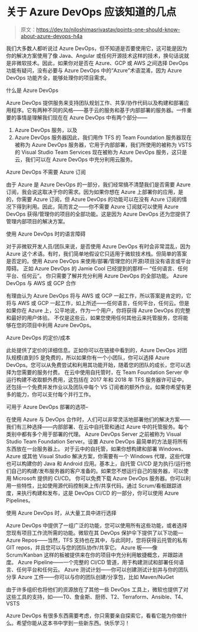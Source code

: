 # 关于 Azure DevOps 应该知道的几点

> 原文：<https://dev.to/niloshimasrivastav/points-one-should-know-about-azure-devops-h4a>

我们大多数人都听说过 Azure DevOps，但不知道是否要使用它，这可能是因为你的解决方案使用了像 Java、Angular 或任何开源技术这样的技术，换句话说就是非微软技术。因此，如果你对是否在 Azure、GCP 或 AWS 之间选择 DevOps 功能有疑问，没有必要与 Azure DevOps 中的“Azure”术语混淆，因为 Azure DevOps 功能齐全，能够处理你的项目需求。

什么是 Azure DevOps

Azure DevOps 提供服务来支持团队规划工作、共享/协作代码以及构建和部署应用程序。它有两种不同的风格——基于云的服务和基于内部部署的服务器。一件重要的事情是理解我们现在在 Azure DevOps 中有两个部分——

1.  Azure DevOps 服务，以及
2.  Azure DevOps 服务器因此，我们用作 TFS 的 Team Foundation 服务器现在被称为 Azure DevOps 服务器，它用于内部部署，我们所使用的被称为 VSTS 的 Visual Studio Team Services 现在被称为 Azure DevOps 服务，这只是云，我们可以在 Azure DevOps 中充分利用云服务。

Azure DevOps 不需要 Azure 订阅

由于 Azure 是 Azure DevOps 的一部分，我们经常搞不清楚我们是否需要 Azure 订阅，我会说这取决于你的需求。因为如果你想在 Azure 上部署你的应用，是的，你需要 Azure 订阅，但 Azure DevOps 的功能可以在没有 Azure 订阅的情况下得到利用。因此，简而言之——你不需要 Azure 订阅就可以使用 Azure DevOps 获得/管理你的项目的全部功能。这是因为 Azure DevOps 还为您提供了管理内部项目的解决方案。

使用 Azure DevOps 时的语言障碍

对于非微软开发人员/团队来说，是否使用 Azure DevOps 有时会非常混乱，因为 Azure 这个术语。有时，我们简单地假设它只适用于微软技术栈。但简单的答案是否定的。使用 Azure DevOps 来使用/部署/管理您的(开源)项目没有语言或平台障碍。
正如 Azure DevOps 的 Jamie Cool 已经提到的那样—
“任何语言、任何平台、任何云”。
你只需要了解并充分利用 Azure DevOps 的全部功能。
Azure DevOps 与 AWS 或 GCP 合作

有理由认为 Azure DevOps 将与 AWS 或 GCP 一起工作，所以答案是肯定的，它将与 AWS 或 GCP 一起工作，如上所述——任何语言，任何平台，任何云。但是如果你在 Azure 上，公平地说，作为一个用户，你将获得 Azure DevOps 的完整和最好的用户体验。
不仅是这些云，如果您使用任何其他云来托管服务，您将能够在您的项目中利用 Azure DevOps。

Azure DevOps 的定价/成本

此处提供了定价的详细信息。正如你可以在链接中看到的，Azure DevOps 对团队规模(直到)5 是免费的，所以如果你有一个小团队，你可以选择 Azure DevOps。您可以从免费尝试和利用其功能开始，随着您的团队的成长，您可以选择为您需要的服务付费。
在云中使用自托管时，在 Team Foundation Server 中运行构建不收取额外费用，这包括在 2017 年和 2018 年 TFS 服务器许可证中，还包括一个免费并发作业以及团队中每个 VS 订阅者的额外作业。如果你希望有更多的能力，你可以支付每个并行工作。

可用于 Azure DevOps 部署的选项–

在使用 Azure 与 DevOps 合作时，人们可以非常灵活地部署他们的解决方案——我们有三种选择——内部部署、在云中自托管和通过 Azure 中的托管服务。每个类别中都有多个用于部署的代理。
Azure DevOps Server 之前被称为 Visual Studio Team Foundation Server。设置 Azure DevOps 最简单的方法是将所有东西放在一台服务器上。
对于云中的自托管，如果你想构建和部署 Windows、Azure 或其他 Visual Studio 解决方案，你需要有一个 Windows 代理，这些代理也可以构建你的 Java 和 Android 应用。基本上，自托管 CI/CD 是为执行/运行他们自己的构建/发布服务器的客户准备的。如果您不想运行自己的服务器，可以使用 Microsoft 提供的 CI/CD。
你可以免费下载 Azure DevOps 服务器。你可以利用一些特性，比如使用源代码控制来上传/共享代码，通过 Scrum/看板跟踪进度，来执行构建和发布，这是 DevOps CI/CD 的一部分，你可以使用 Azure Pipelines。

使用 Azure DevOps 时，从大量工具中进行选择

Azure DevOps 中提供了一组广泛的功能，您可以使用所有这些功能，或者选择您现有项目工作流所需的功能。微软在其 DevOps 保护伞下提供了以下功能—
Azure Repos——当然，TFS 支持也在其中，与此同时，您将获得云托管的私有 GIT repos，并且您可以与您的团队协作/共享它。
Azure 板——像 Scrum/Kanban 这样的板被提供来在你的项目中充分利用敏捷概念，并跟踪进度。
Azure Pipeline——一个完整的 CI/CD 管道，用于构建测试和部署任何语言、任何平台和任何云。
Azure 测试计划——你可以创建测试计划并与你的团队分享
Azure 工件——你可以与你的团队创建/分享包，比如 Maven/NuGet

由于许多组织也将他们的资源放在了其他一些 DevOps 工具上，微软也提供了对这些工具的支持，如——T0、詹金斯、厨师、T2、Terraform、Ansible、T4、VSTS

Azure DevOps 有很多东西需要考虑，你只需要亲自探索它，看看它能为你做什么。希望你能从这本书中学到一些新东西。快乐学习！
